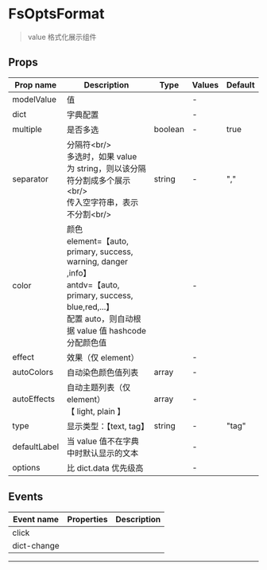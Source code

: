 # FsOptsFormat

> value 格式化展示组件

## Props

| Prop name    | Description                                                                                                                                                                  | Type    | Values | Default |
| ------------ | ---------------------------------------------------------------------------------------------------------------------------------------------------------------------------- | ------- | ------ | ------- |
| modelValue   | 值                                                                                                                                                                           |         | -      |         |
| dict         | 字典配置                                                                                                                                                                     |         | -      |         |
| multiple     | 是否多选                                                                                                                                                                     | boolean | -      | true    |
| separator    | 分隔符&lt;br/&gt;<br/>多选时，如果 value 为 string，则以该分隔符分割成多个展示&lt;br/&gt;<br/>传入空字符串，表示不分割&lt;br/&gt;                                            | string  | -      | ","     |
| color        | 颜色<br/>element=【auto, primary, success, warning, danger ,info】<br/>antdv=【auto, primary, success, blue,red,...】<br/>配置 auto，则自动根据 value 值 hashcode 分配颜色值 |         | -      |         |
| effect       | 效果（仅 element）                                                                                                                                                           |         | -      |         |
| autoColors   | 自动染色颜色值列表                                                                                                                                                           | array   | -      |         |
| autoEffects  | 自动主题列表（仅 element）<br/>【 light, plain 】                                                                                                                            | array   | -      |         |
| type         | 显示类型：【text, tag】                                                                                                                                                      | string  | -      | "tag"   |
| defaultLabel | 当 value 值不在字典中时默认显示的文本                                                                                                                                        |         | -      |         |
| options      | 比 dict.data 优先级高                                                                                                                                                        |         | -      |         |

## Events

| Event name  | Properties | Description |
| ----------- | ---------- | ----------- |
| click       |            |
| dict-change |            |

---
